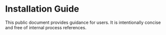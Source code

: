 # Installation Guide

This public document provides guidance for users. It is intentionally concise and free of internal process references.
